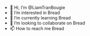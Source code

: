 - 👋 Hi, I’m @LiamTranBougie
- 👀 I’m interested in Bread
- 🌱 I’m currently learning Bread
- 💞️ I’m looking to collaborate on Bread
- 📫 How to reach me Bread

<!---
LiamTranBougie/LiamTranBougie is a ✨ special ✨ repository because its `README.md` (this file) appears on your GitHub profile.
You can click the Preview link to take a look at your changes.
--->

